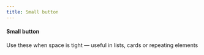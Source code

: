 ```yaml
---
title: Small button
---
```


#### Small button

Use these when space is tight — useful in lists, cards or repeating elements